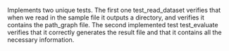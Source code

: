 Implements two unique tests. The first one test_read_dataset verifies that when we read in the sample file it outputs a directory, and verifies it contains the path_graph file. 
The second implemented test test_evaluate verifies that it correctly generates the result file and that it contains all the necessary information.

